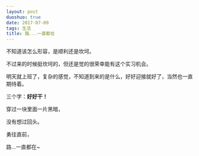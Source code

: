 ```yaml
---
layout: post
duoshuo: true
date: 2017-07-09
tags: 生活
title: 路...一直都在
---
```

不知道该怎么形容，是顺利还是坎坷。

不过来的时候挺坎坷的，但还是觉的很荣幸能有这个实习机会。

明天就上班了，复杂的感觉，不知道到来的是什么，好好迎接就好了，当然也一直期待着。

三个字：**好好干！** 

穿过一块里面一片黑暗，

没有想过回头。

勇往直前，

路...一直都在~
